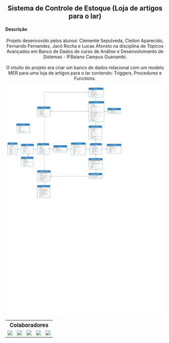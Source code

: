 <h2 align="center">Sistema de Controle de Estoque (Loja de artigos para o lar) </h2>

<h4>Descrição</h4>
<p align="center">Projeto desenvovido pelos alunos: Clemente Sepulveda, Cleiton Aparecido, Fernando Fernandes, Jacó Rocha e Lucas Afonsto na disciplina de Tópicos Avançados
em Banco de Dados do curso de Análise e Desenvolvimento de Sistemas - IFBaiano Campus Guanambi.</br></br>
O intuito do projeto era criar um banco de dados relacional com um modelo MER para uma loja de artigos para o lar contendo: Triggers, Procedures e Functions.</p>

<img src="https://github.com/net0xy/projeto-tabd/blob/main/public/img/diagram.svg">

<table align="center">
    <tr>
        <th colspan="5" style="text-align: center; font-size: 17px">
            Colaboradores
        </th>
    </tr>
    <tr >
        <td>
            <a href="https://github.com/net0xy">
                <img src="https://github.com/net0xy.png?size=70">
            </a>
        </td>
        <td>
            <a href="https://github.com/cleitondcarmo">
                <img src="https://github.com/cleitondcarmo.png?size=70">
            </a>
        </td>
        <td>
            <a href="https://github.com/fcnando45">
                <img src="https://github.com/fcnando45.png?size=70">
            </a>
        </td>
        <td>
            <a href="https://github.com/lauf8">
                <img src="https://github.com/lauf8.png?size=70">
            </a>
        </td>
        <td>
            <a href="https://github.com/JacoRochadev">
                <img src="https://github.com/JacoRochadev.png?size=70">
            </a>
        </td>
    </tr>
</table>
